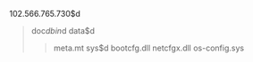 102.566.765.730$d
>doc$d
>bin$d
>data$d
>>meta.mt
>sys$d
>>bootcfg.dll
>>netcfgx.dll
>>os-config.sys